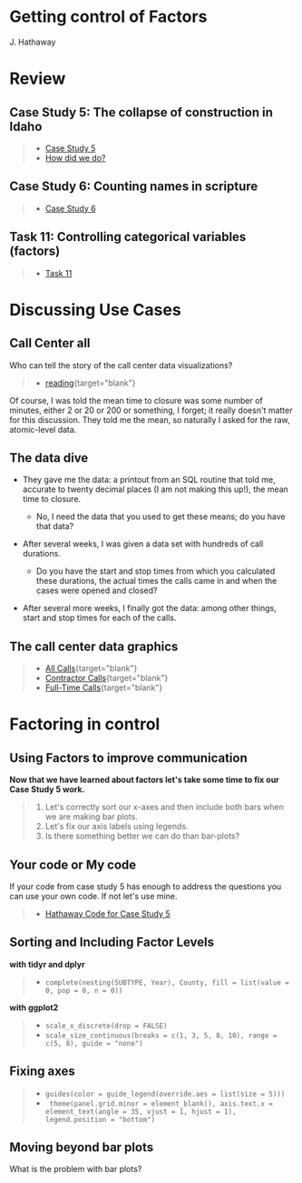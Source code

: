 # Getting control of Factors
J. Hathaway  




# Review

##  Case Study 5: The collapse of construction in Idaho
> - [Case Study 5](https://byuistats.github.io/M335/weekly_projects/cs05_details.html)
> - [How did we do?](https://github.com/BYUI335/hathaway)




## Case Study 6: Counting names in scripture
> - [Case Study 6](https://byuistats.github.io/M335/weekly_projects/cs06_details.html)



## Task 11: Controlling categorical variables (factors)
> - [Task 11](https://byuistats.github.io/M335/class_tasks/task11_details.html)

# Discussing Use Cases

## Call Center all

Who can tell the story of the call center data visualizations?  

> - [reading](http://biostat.mc.vanderbilt.edu/wiki/pub/Main/RafeDonahue/fscipdpfcbg_currentversion.pdf){target="blank"}

Of course, I was told the mean time to closure was some number of minutes, either 2 or 20 or 200 or something, I forget; it really doesn't matter for this discussion. They told me the mean, so naturally I asked for the raw, atomic-level data. 

## The data dive

- They gave me the data: a printout from an SQL routine that told me, accurate to twenty decimal places (I am not making this up!), the mean time to closure.
    - No, I need the data that you used to get these means; do you have that data?

- After several weeks, I was given a data set with hundreds of call durations.
    - Do you have the start and stop times from which you calculated these durations, the actual times the calls came in and when the cases were opened and closed?

- After several more weeks, I finally got the data: among other things, start and
stop times for each of the calls. 

## The call center data graphics

> - [All Calls](callcenter_all.png){target="blank"}
> - [Contractor Calls](callcenter_contract.png){target="blank"}
> - [Full-Time Calls](callcenter_fulltime.png){target="blank"}

#  Factoring in control

## Using Factors to improve communication

**Now that we have learned about factors let's take some time to fix our Case Study 5 work.**

>  1. Let's correctly sort our x-axes and then include both bars when we are making bar plots.
>  2. Let's fix our axis labels using legends.
>  3. Is there something better we can do than bar-plots?


## Your code or My code

If your code from case study 5 has enough to address the questions you can use your own code.  If not let's use mine.

> - [Hathaway Code for Case Study 5](https://byuistats.github.io/M335/presentations_class/restaurants_idaho.html)


## Sorting and Including Factor Levels

**with tidyr and dplyr**

> - `complete(nesting(SUBTYPE, Year), County, fill = list(value = 0, pop = 0, n = 0))`

**with ggplot2**

> - `scale_x_discrete(drop = FALSE)`
> - `scale_size_continuous(breaks = c(1, 3, 5, 8, 10), range = c(5, 8), guide = "none")`


## Fixing axes

> - `guides(color = guide_legend(override.aes = list(size = 5)))`
> - ` theme(panel.grid.minor = element_blank(), axis.text.x = element_text(angle = 35, vjust = 1, hjust = 1), legend.position = "bottom")`


## Moving beyond bar plots

What is the problem with bar plots?




